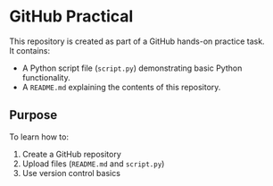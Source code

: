 # GitHub Practical

This repository is created as part of a GitHub hands-on practice task.  
It contains:
- A Python script file (`script.py`) demonstrating basic Python functionality.
- A `README.md` explaining the contents of this repository.

## Purpose
To learn how to:
1. Create a GitHub repository
2. Upload files (`README.md` and `script.py`)
3. Use version control basics
